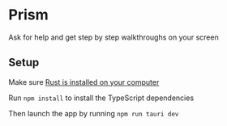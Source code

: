 # Prism

Ask for help and get step by step walkthroughs on your screen

## Setup

Make sure [Rust is installed on your computer](https://rust-lang.org/tools/install/)

Run `npm install` to install the TypeScript dependencies

Then launch the app by running `npm run tauri dev`